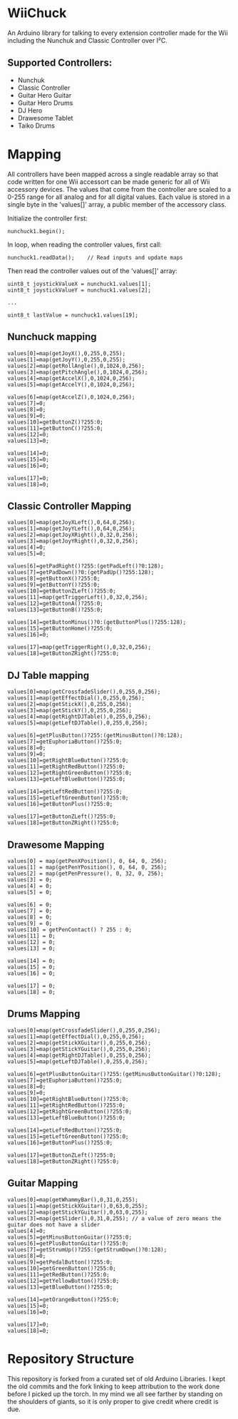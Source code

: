 # WiiChuck
An Arduino library for talking to every extension controller made for the Wii including the Nunchuk and Classic Controller over I²C.

## Supported Controllers:

* Nunchuk
* Classic Controller
* Guitar Hero Guitar
* Guitar Hero Drums
* DJ Hero
* Drawesome Tablet
* Taiko Drums


# Mapping

All controllers have been mapped across a single readable array so that code written for one Wii accessort can be made generic for all of Wii accessory devices. The values that come from the controller are scaled to a 0-255 range for all analog and for all digital values. Each value is stored in a single byte in the 'values[]' array, a public member of the accessory class.

Initialize the controller first:

```
nunchuck1.begin();
```

In loop, when reading the controller values, first call:

```
nunchuck1.readData();    // Read inputs and update maps
```

Then read the controller values out of the 'values[]' array:

```
uint8_t joystickValueX = nunchuck1.values[1];
uint8_t joystickValueY = nunchuck1.values[2];

...

uint8_t lastValue = nunchuck1.values[19];

```

## Nunchuck mapping

```
values[0]=map(getJoyX(),0,255,0,255);
values[1]=map(getJoyY(),0,255,0,255);
values[2]=map(getRollAngle(),0,1024,0,256);
values[3]=map(getPitchAngle(),0,1024,0,256);
values[4]=map(getAccelX(),0,1024,0,256);
values[5]=map(getAccelY(),0,1024,0,256);

values[6]=map(getAccelZ(),0,1024,0,256);
values[7]=0;
values[8]=0;
values[9]=0;
values[10]=getButtonZ()?255:0;
values[11]=getButtonC()?255:0;
values[12]=0;
values[13]=0;

values[14]=0;
values[15]=0;
values[16]=0;

values[17]=0;
values[18]=0;
```

## Classic Controller Mapping

```
values[0]=map(getJoyXLeft(),0,64,0,256);
values[1]=map(getJoyYLeft(),0,64,0,256);
values[2]=map(getJoyXRight(),0,32,0,256);
values[3]=map(getJoyYRight(),0,32,0,256);
values[4]=0;
values[5]=0;

values[6]=getPadRight()?255:(getPadLeft()?0:128);
values[7]=getPadDown()?0:(getPadUp()?255:128);
values[8]=getButtonX()?255:0;
values[9]=getButtonY()?255:0;
values[10]=getButtonZLeft()?255:0;
values[11]=map(getTriggerLeft(),0,32,0,256);
values[12]=getButtonA()?255:0;
values[13]=getButtonB()?255:0;

values[14]=getButtonMinus()?0:(getButtonPlus()?255:128);
values[15]=getButtonHome()?255:0;
values[16]=0;

values[17]=map(getTriggerRight(),0,32,0,256);
values[18]=getButtonZRight()?255:0;
```

## DJ Table mapping

```
values[0]=map(getCrossfadeSlider(),0,255,0,256);
values[1]=map(getEffectDial(),0,255,0,256);
values[2]=map(getStickX(),0,255,0,256);
values[3]=map(getStickY(),0,255,0,256);
values[4]=map(getRightDJTable(),0,255,0,256);
values[5]=map(getLeftDJTable(),0,255,0,256);

values[6]=getPlusButton()?255:(getMinusButton()?0:128);
values[7]=getEuphoriaButton()?255:0;
values[8]=0;
values[9]=0;
values[10]=getRightBlueButton()?255:0;
values[11]=getRightRedButton()?255:0;
values[12]=getRightGreenButton()?255:0;
values[13]=getLeftBlueButton()?255:0;

values[14]=getLeftRedButton()?255:0;
values[15]=getLeftGreenButton()?255:0;
values[16]=getButtonPlus()?255:0;

values[17]=getButtonZLeft()?255:0;
values[18]=getButtonZRight()?255:0;
```

## Drawesome Mapping

```
values[0] = map(getPenXPosition(), 0, 64, 0, 256);
values[1] = map(getPenYPosition(), 0, 64, 0, 256);
values[2] = map(getPenPressure(), 0, 32, 0, 256);
values[3] = 0;
values[4] = 0;
values[5] = 0;

values[6] = 0;
values[7] = 0;
values[8] = 0;
values[9] = 0;
values[10] = getPenContact() ? 255 : 0;
values[11] = 0;
values[12] = 0;
values[13] = 0;

values[14] = 0;
values[15] = 0;
values[16] = 0;

values[17] = 0;
values[18] = 0;
```

## Drums Mapping

```
values[0]=map(getCrossfadeSlider(),0,255,0,256);
values[1]=map(getEffectDial(),0,255,0,256);
values[2]=map(getStickXGuitar(),0,255,0,256);
values[3]=map(getStickYGuitar(),0,255,0,256);
values[4]=map(getRightDJTable(),0,255,0,256);
values[5]=map(getLeftDJTable(),0,255,0,256);

values[6]=getPlusButtonGuitar()?255:(getMinusButtonGuitar()?0:128);
values[7]=getEuphoriaButton()?255:0;
values[8]=0;
values[9]=0;
values[10]=getRightBlueButton()?255:0;
values[11]=getRightRedButton()?255:0;
values[12]=getRightGreenButton()?255:0;
values[13]=getLeftBlueButton()?255:0;

values[14]=getLeftRedButton()?255:0;
values[15]=getLeftGreenButton()?255:0;
values[16]=getButtonPlus()?255:0;

values[17]=getButtonZLeft()?255:0;
values[18]=getButtonZRight()?255:0;
```

## Guitar Mapping

```
values[0]=map(getWhammyBar(),0,31,0,255);
values[1]=map(getStickXGuitar(),0,63,0,255);
values[2]=map(getStickYGuitar(),0,63,0,255);
values[3]=map(getSlider(),0,31,0,255); // a value of zero means the guitar does not have a slider
values[4]=0;
values[5]=getMinusButtonGuitar()?255:0;
values[6]=getPlusButtonGuitar()?255:0;
values[7]=getStrumUp()?255:(getStrumDown()?0:128);
values[8]=0;
values[9]=getPedalButton()?255:0;
values[10]=getGreenButton()?255:0;
values[11]=getRedButton()?255:0;
values[12]=getYellowButton()?255:0;
values[13]=getBlueButton()?255:0;

values[14]=getOrangeButton()?255:0;
values[15]=0;
values[16]=0;

values[17]=0;
values[18]=0;
```



# Repository Structure
This repository is forked from a curated set of old Arduino Libraries. I kept the old commits and the fork linking to keep attribution to the work done before I picked up the torch. In my mind we all see farther by standing on the shoulders of giants, so it is only proper to give credit where credit is due.
